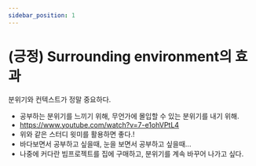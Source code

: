 ```yaml
---
sidebar_position: 1
---
```


# (긍정) Surrounding environment의 효과  

분위기와 컨텍스트가 정말 중요하다.  
- 공부하는 분위기를 느끼기 위해, 무언가에 몰입할 수 있는 분위기를 내기 위해.  
- https://www.youtube.com/watch?v=7-e1ohVPtL4
- 위와 같은 스터디 윗미를 활용하면 좋다.!   
- 바다보면서 공부하고 싶을때, 눈을 보면서 공부하고 싶을때... 
- 나중에 커다란 빔프로젝트를 집에 구매하고, 분위기를 계속 바꾸어 나가고 싶다.   

